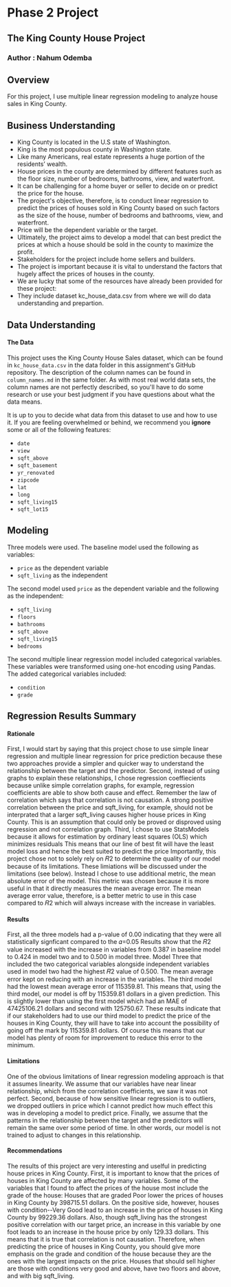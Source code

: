 # Phase 2 Project

## The King County House Project

### Author : Nahum Odemba

## Overview 

For this project, I use multiple linear regression modeling to analyze house sales in King County.

## Business Understanding

* King County is located in the U.S state of Washington.
* King is the most populous county in Washington state.
* Like many Americans, real estate represents a huge portion of the residents’ wealth.
* House prices in the county are determined by different features such as the floor size, number of bedrooms, bathrooms, view, and waterfront.
* It can be challenging for a home buyer or seller to decide on or predict the price for the house.
* The project's objective, therefore, is to conduct linear regression to predict the prices of houses sold in King County based on such factors as the size of the house, number of bedrooms and bathrooms, view, and waterfront.
* Price will be the dependent variable or the target.
* Ultimately, the project aims to develop a model that can best predict the prices at which a house should be sold in the county to maximize the profit.
* Stakeholders for the project include home sellers and builders.
* The project is important because it is vital to understand the factors that hugely affect the prices of houses in the county.
* We are lucky that some of the resources have already been provided for these project:
* They include dataset kc_house_data.csv from where we will do data understanding and prepartion.

## Data Understanding

#### The Data

This project uses the King County House Sales dataset, which can be found in  `kc_house_data.csv` in the data folder in this assignment's GitHub repository. The description of the column names can be found in `column_names.md` in the same folder. As with most real world data sets, the column names are not perfectly described, so you'll have to do some research or use your best judgment if you have questions about what the data means.

It is up to you to decide what data from this dataset to use and how to use it. If you are feeling overwhelmed or behind, we recommend you **ignore** some or all of the following features:

* `date`
* `view`
* `sqft_above`
* `sqft_basement`
* `yr_renovated`
* `zipcode`
* `lat`
* `long`
* `sqft_living15`
* `sqft_lot15`

## Modeling

Three models were used. The baseline model used the following as variables:
* `price` as the dependent variable
* `sqft_living` as the independent

The second model used `price` as the dependent variable and the following as the independent:
* `sqft_living` 
* `floors`
* `bathrooms`
* `sqft_above`
* `sqft_living15`
* `bedrooms`

The second multiple linear regression model included categorical variables. These variables were transformed using one-hot encoding using Pandas. The added categorical variables included:
* `condition`
* `grade`

## Regression Results Summary

#### Rationale

First, I would start by saying that this project chose to use simple linear regression and multiple linear regression for price prediction because these two approaches provide a simpler and quicker way to understand the relationship between the target and the predictor.
Second, instead of using graphs to explain these relationships, I chose regression coeffiecients because unlike simple correlation graphs, for example, regression coefficients are able to show both cause and effect.
Remember the law of correlation which says that correlation is not causation.
A strong positive correlation between the price and sqft_living, for example, should not be interprated that a larger sqft_living causes higher house prices in King County. This is an assumption that could only be proved or disproved using regression and not correlation graph.
Third, I chose to use StatsModels because it allows for estimation by ordinary least squares (OLS) which minimizes residuals
This means that our line of best fit will have the least model loss and hence the best suited to predict the price
Importantly, this project chose not to solely rely on 𝑅2 to determine the quality of our model because of its limitations. These limiations will be discussed under the limitations (see below).
Instead I chose to use additional metric, the mean absolute error of the model. This metric was chosen because it is more useful in that it directly measures the mean average error.
The mean average error value, therefore, is a better metric to use in this case compared to 𝑅2 which will always increase with the increase in variables.

#### Results

First, all the three models had a p-value of 0.00 indicating that they were all statistically signficant compared to the 𝛼=0.05
Results show that the 𝑅2 value increased with the increase in variables from 0.387 in baseline model to 0.424 in model two and to 0.500 in model three.
Model Three that included the two categorical variables alongside independent variables used in model two had the highest 𝑅2 value of 0.500.
The mean average error kept on reducing with an increase in the variables. The third model had the lowest mean average error of 115359.81.
This means that, using the third model, our model is off by 115359.81 dollars in a given prediction.
This is slightly lower than using the first model which had an MAE of 47425106.21 dollars and second with 125750.67.
These results indicate that if our stakeholders had to use our third model to predict the price of the houses in King County, they will have to take into account the possibility of going off the mark by 115359.81 dollars.
Of course this means that our model has plenty of room for improvement to reduce this error to the minimum.

#### Limitations

One of the obvious limitations of linear regression modeling approach is that it assumes linearity.
We assume that our variables have near linear relationship, which from the correlation coefficients, we saw it was not perfect.
Second, because of how sensitive linear regression is to outliers, we dropped outliers in price which I cannot predict how much effect this was in developing a model to predict price.
Finally, we assume that the patterns in the relationship between the target and the predictors will remain the same over some period of time. In other words, our model is not trained to adjust to changes in this relationship.

#### Recommendations

The results of this project are very interesting and uselful in predicting house prices in King County.
First, it is important to know that the prices of houses in King County are affected by many variables.
Some of the variables that I found to affect the prices of the house most include the grade of the house:
Houses that are graded Poor lower the prices of houses in King County by 398715.51 dollars.
On the positive side, however, houses with condition--Very Good lead to an increase in the price of houses in King County by 99229.36 dollars.
Also, though sqft_living has the strongest positive correlation with our target price, an increase in this variable by one foot leads to an increase in the house price by only 129.33 dollars.
This means that it is true that correlation is not causation.
Therefore, when predicting the price of houses in King County, you should give more emphasis on the grade and condition of the house because they are the ones with the largest impacts on the price.
Houses that should sell higher are those with conditions very good and above, have two floors and above, and with big sqft_living.

